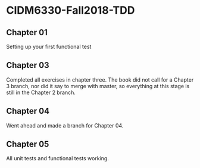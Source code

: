 # CIDM6330-Fall2018-TDD

## Chapter 01

Setting up your first functional test

## Chapter 03

Completed all exercises in chapter three. The book did not call for a Chapter 3 branch, nor did it say to merge with master, so everything at this stage is still in the Chapter 2 branch.

## Chapter 04

Went ahead and made a branch for Chapter 04.

## Chapter 05

All unit tests and functional tests working.

